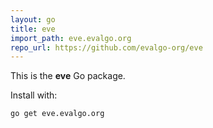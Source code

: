 ```yaml
---
layout: go
title: eve
import_path: eve.evalgo.org
repo_url: https://github.com/evalgo-org/eve
---
```


This is the **eve** Go package.

Install with:

```bash
go get eve.evalgo.org
```